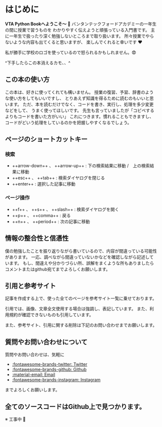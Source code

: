 # はじめに

**VTA Python Bookへようこそ〜** :wave:
バンタンテックフォードアカデミーの一年生の間に授業で習うものを
わかりやすく伝えようと頑張っている入門書です。
主に一年生で扱ったり深く勉強しないところまで取り扱います。
所々授業でやらないような内容も出てくると思いますが、
楽しんでくれると幸いです :heart:


私が勝手に学校のロゴを使っているので怒られるかもしれません。:fearful:

^下手したらこの本消えるカモ、、^


## この本の使い方
この本は、好きに使ってくれても構いません。
授業の復習、予習、辞書のような使い方をしてもいいですし、
とりあえず知識を得るために読むのもいいと思います。
ただ、本を読むだけでなく、コードを書き、実行し、処理を多少変更などをして、
うまく使ってほしいです。
先生も言っていましたが「コピペするよりもコードを書いた方がいい」
これにつきます。慣れることもできますし、コードがどいう処理をしているのかを把握しやすくなるでしょう。

## ページのショートカットキー

### 検索
* ++arrow-down++ 、 ++arrow-up++ : 下の検索結果に移動 /　上の検索結果に移動
* ++esc++ 、 ++tab++ : 検索ダイヤログを閉じる
* ++enter++ : 選択した記事に移動

### ページ操作
* ++f++ 、 ++s++ 、 ++slash++ : 検索ダイヤログを開く
* ++p++ 、 ++comma++ : 戻る
* ++n++ 、 ++period++ : 次の記事に移動

## 情報の整合性と信憑性
僕の勉強したことを振り返りながら書いているので、内容が間違っている可能性があります。
一応、調べながら間違っていないかなどを確認しながら記述しています。
もし、間違えや分かりづらい所、誤解をまくような所もありましたら
コメントまたはgithub宛てまでよろしくお願いします。

## 引用と参考サイト
記事を作成する上で、使った全てのページを参考サイト一覧に乗せております。

引用では、画像、文章全文使用する場合は強調し、表記しています。
また、利用規約が確認できないものも引用しています。

また、参考サイト、引用に関する削除は下記のお問い合わせまでお願いします。

## 質問やお問い合わせについて
質問やお問い合わせは、気軽に

- [:fontawesome-brands-twitter: Twitter](https://twitter.com/Heitor_Hirose)
- [:fontawesome-brands-github: Github](https://github.com/HEKUCHAN)
- [:material-email: Email](mailto:Heitorhirose@gmail.com)
- [:fontawesome-brands-instagram: Instagram](https://www.instagram.com/hirose_heitor/)

までよろしくお願いします。

## 全てのソースコードはGithub上で見つかります。
※ 工事中 :construction_worker:
